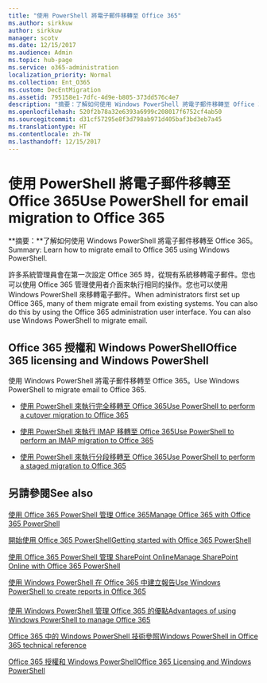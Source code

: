 ```yaml
---
title: "使用 PowerShell 將電子郵件移轉至 Office 365"
ms.author: sirkkuw
author: sirkkuw
manager: scotv
ms.date: 12/15/2017
ms.audience: Admin
ms.topic: hub-page
ms.service: o365-administration
localization_priority: Normal
ms.collection: Ent_O365
ms.custom: DecEntMigration
ms.assetid: 795158e1-7dfc-4d9e-b805-373dd576c4e7
description: "摘要：了解如何使用 Windows PowerShell 將電子郵件移轉至 Office 365。"
ms.openlocfilehash: 520f2b78a32e6393a6999c208017f6752cf4ab50
ms.sourcegitcommit: d31cf57295e8f3d798ab971d405baf3bd3eb7a45
ms.translationtype: HT
ms.contentlocale: zh-TW
ms.lasthandoff: 12/15/2017
---
```

# <a name="use-powershell-for-email-migration-to-office-365"></a><span data-ttu-id="edb79-103">使用 PowerShell 將電子郵件移轉至 Office 365</span><span class="sxs-lookup"><span data-stu-id="edb79-103">Use PowerShell for email migration to Office 365</span></span>

 <span data-ttu-id="edb79-104">**摘要：**了解如何使用 Windows PowerShell 將電子郵件移轉至 Office 365。</span><span class="sxs-lookup"><span data-stu-id="edb79-104">Summary: Learn how to migrate email to Office 365 using Windows PowerShell.</span></span>
  
<span data-ttu-id="edb79-p101">許多系統管理員會在第一次設定 Office 365 時，從現有系統移轉電子郵件。您也可以使用 Office 365 管理使用者介面來執行相同的操作。您也可以使用 Windows PowerShell 來移轉電子郵件。</span><span class="sxs-lookup"><span data-stu-id="edb79-p101">When administrators first set up Office 365, many of them migrate email from existing systems. You can also do this by using the Office 365 administration user interface. You can also use Windows PowerShell to migrate email.</span></span>
  
## <a name="office-365-licensing-and-windows-powershell"></a><span data-ttu-id="edb79-108">Office 365 授權和 Windows PowerShell</span><span class="sxs-lookup"><span data-stu-id="edb79-108">Office 365 licensing and Windows PowerShell</span></span>

<span data-ttu-id="edb79-109">使用 Windows PowerShell 將電子郵件移轉至 Office 365。</span><span class="sxs-lookup"><span data-stu-id="edb79-109">Use Windows PowerShell to migrate email to Office 365.</span></span> 
  
- [<span data-ttu-id="edb79-110">使用 PowerShell 來執行完全移轉至 Office 365</span><span class="sxs-lookup"><span data-stu-id="edb79-110">Use PowerShell to perform a cutover migration to Office 365</span></span>](use-powershell-to-perform-a-cutover-migration-to-office-365.md)
    
- [<span data-ttu-id="edb79-111">使用 PowerShell 來執行 IMAP 移轉至 Office 365</span><span class="sxs-lookup"><span data-stu-id="edb79-111">Use PowerShell to perform an IMAP migration to Office 365</span></span>](use-powershell-to-perform-an-imap-migration-to-office-365.md)
    
- [<span data-ttu-id="edb79-112">使用 PowerShell 來執行分段移轉至 Office 365</span><span class="sxs-lookup"><span data-stu-id="edb79-112">Use PowerShell to perform a staged migration to Office 365</span></span>](use-powershell-to-perform-a-staged-migration-to-office-365.md)
    
## <a name="see-also"></a><span data-ttu-id="edb79-113">另請參閱</span><span class="sxs-lookup"><span data-stu-id="edb79-113">See also</span></span>

#### 

[<span data-ttu-id="edb79-114">使用 Office 365 PowerShell 管理 Office 365</span><span class="sxs-lookup"><span data-stu-id="edb79-114">Manage Office 365 with Office 365 PowerShell</span></span>](manage-office-365-with-office-365-powershell.md)
  
[<span data-ttu-id="edb79-115">開始使用 Office 365 PowerShell</span><span class="sxs-lookup"><span data-stu-id="edb79-115">Getting started with Office 365 PowerShell</span></span>](getting-started-with-office-365-powershell.md)
  
[<span data-ttu-id="edb79-116">使用 Office 365 PowerShell 管理 SharePoint Online</span><span class="sxs-lookup"><span data-stu-id="edb79-116">Manage SharePoint Online with Office 365 PowerShell</span></span>](manage-sharepoint-online-with-office-365-powershell.md)
  
[<span data-ttu-id="edb79-117">使用 Windows PowerShell 在 Office 365 中建立報告</span><span class="sxs-lookup"><span data-stu-id="edb79-117">Use Windows PowerShell to create reports in Office 365</span></span>](use-windows-powershell-to-create-reports-in-office-365.md)
#### 

<span data-ttu-id="edb79-118">[使用 Windows PowerShell 管理 Office 365 的優點]((http://technet.microsoft.com/library/15144a50-453e-4cd5-befd-bc6736697967.aspx))</span><span class="sxs-lookup"><span data-stu-id="edb79-118">[Advantages of using Windows PowerShell to manage Office 365]((http://technet.microsoft.com/library/15144a50-453e-4cd5-befd-bc6736697967.aspx))</span></span>
  
<span data-ttu-id="edb79-119">[Office 365 中的 Windows PowerShell 技術參照]((http://technet.microsoft.com/library/10d5c66a-7579-4319-aaa5-7a5e21d49cea.aspx))</span><span class="sxs-lookup"><span data-stu-id="edb79-119">[Windows PowerShell in Office 365 technical reference]((http://technet.microsoft.com/library/10d5c66a-7579-4319-aaa5-7a5e21d49cea.aspx))</span></span>
  
<span data-ttu-id="edb79-120">[Office 365 授權和 Windows PowerShell]((http://technet.microsoft.com/library/6ca0e430-f7ba-4184-becf-14c6c5c8dde5.aspx))</span><span class="sxs-lookup"><span data-stu-id="edb79-120">[Office 365 Licensing and Windows PowerShell]((http://technet.microsoft.com/library/6ca0e430-f7ba-4184-becf-14c6c5c8dde5.aspx))</span></span>

